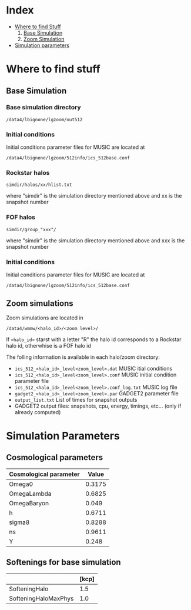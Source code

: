 # Index
- [Where to find Stuff](#markdown-header-where-to-find-stuff)
	1. [Base Simulation](#markdown-header-base-simulation)
	2. [Zoom Simulation](#markdown-header-zoom-simulation)
- [Simulation parameters](#markdown-header-simulation-parameters)

# Where to find stuff

## Base Simulation

### Base simulation directory
	/data4/lbignone/lgzoom/out512
	
### Initial conditions
Initial conditions parameter files for MUSIC are located at

	/data4/lbignone/lgzoom/512info/ics_512base.conf

### Rockstar halos
	simdir/halos/xx/hlist.txt

where "simdir" is the simulation directory mentioned above and xx is the snapshot number

### FOF halos
	simdir/group_"xxx"/

where "simdir" is the simulation directory mentioned above and xxx is the snapshot number


### Initial conditions
Initial conditions parameter files for MUSIC are located at

	/data4/lbignone/lgzoom/512info/ics_512base.conf

## Zoom simulations

Zoom simulations are located in
	
	/data4/wmmw/<halo_id>/<zoom level>/
	
If `<halo_id>` starst with a letter "R" the halo id corresponds to a Rockstar halo id, otherwhise is a FOF halo id

The folling information is available in each halo/zoom directory:

- `ics_512_<halo_id>_level<zoom_level>.dat`	MUSIC itial conditions
- `ics_512_<halo_id>_level<zoom_level>.conf`	MUSIC initial condition parameter file
- `ics_512_<halo_id>_level<zoom_level>.conf_log.txt`	MUSIC log file
- `gadget2_<halo_id>_level<zoom_level>.par`	GADGET2 parameter file
- `output_list.txt`	List of times for snapshot outputs
- GADGET2 output files: snapshots, cpu, energy, timings, etc... (only if already computed)
	

# Simulation Parameters

## Cosmological parameters

| Cosmological parameter | Value  |
| ---------------------- | ------ |
| Omega0	             | 0.3175 |
| OmegaLambda		     | 0.6825 |
| OmegaBaryon            |  0.049 |
| h                      | 0.6711 |
| sigma8                 | 0.8288 |
| ns                     | 0.9611 |
| Y                      |  0.248 |

## Softenings for base simulation

|                      | [kcp] |
| -------------------- | ----- |
| SofteningHalo        |   1.5 |
| SofteningHaloMaxPhys |   1.0 |








